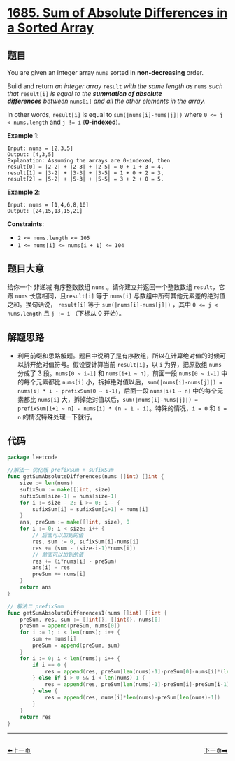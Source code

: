 # [1685. Sum of Absolute Differences in a Sorted Array](https://leetcode.com/problems/sum-of-absolute-differences-in-a-sorted-array/)


## 题目

You are given an integer array `nums` sorted in **non-decreasing** order.

Build and return *an integer array* `result` *with the same length as* `nums` *such that* `result[i]` *is equal to the **summation of absolute differences** between* `nums[i]` *and all the other elements in the array.*

In other words, `result[i]` is equal to `sum(|nums[i]-nums[j]|)` where `0 <= j < nums.length` and `j != i` (**0-indexed**).

**Example 1**:

```
Input: nums = [2,3,5]
Output: [4,3,5]
Explanation: Assuming the arrays are 0-indexed, then
result[0] = |2-2| + |2-3| + |2-5| = 0 + 1 + 3 = 4,
result[1] = |3-2| + |3-3| + |3-5| = 1 + 0 + 2 = 3,
result[2] = |5-2| + |5-3| + |5-5| = 3 + 2 + 0 = 5.
```

**Example 2**:

```
Input: nums = [1,4,6,8,10]
Output: [24,15,13,15,21]
```

**Constraints**:

- `2 <= nums.length <= 105`
- `1 <= nums[i] <= nums[i + 1] <= 104`

## 题目大意

给你一个 非递减 有序整数数组 `nums` 。请你建立并返回一个整数数组 `result`，它跟 `nums` 长度相同，且`result[i]` 等于 `nums[i]` 与数组中所有其他元素差的绝对值之和。换句话说， `result[i]` 等于 `sum(|nums[i]-nums[j]|)` ，其中 `0 <= j < nums.length` 且 `j != i` （下标从 0 开始）。

## 解题思路

- 利用前缀和思路解题。题目中说明了是有序数组，所以在计算绝对值的时候可以拆开绝对值符号。假设要计算当前 `result[i]`，以 `i` 为界，把原数组 `nums` 分成了 3 段。`nums[0 ~ i-1]` 和 `nums[i+1 ~ n]`，前面一段 `nums[0 ~ i-1]` 中的每个元素都比 `nums[i]` 小，拆掉绝对值以后，`sum(|nums[i]-nums[j]|) = nums[i] * i - prefixSum[0 ~ i-1]`，后面一段 `nums[i+1 ~ n]` 中的每个元素都比 `nums[i]` 大，拆掉绝对值以后，`sum(|nums[i]-nums[j]|) = prefixSum[i+1 ~ n] - nums[i] * (n - 1 - i)`。特殊的情况，`i = 0` 和 `i = n` 的情况特殊处理一下就行。

## 代码

```go
package leetcode

//解法一 优化版 prefixSum + sufixSum
func getSumAbsoluteDifferences(nums []int) []int {
	size := len(nums)
	sufixSum := make([]int, size)
	sufixSum[size-1] = nums[size-1]
	for i := size - 2; i >= 0; i-- {
		sufixSum[i] = sufixSum[i+1] + nums[i]
	}
	ans, preSum := make([]int, size), 0
	for i := 0; i < size; i++ {
		// 后面可以加到的值
		res, sum := 0, sufixSum[i]-nums[i]
		res += (sum - (size-i-1)*nums[i])
		// 前面可以加到的值
		res += (i*nums[i] - preSum)
		ans[i] = res
		preSum += nums[i]
	}
	return ans
}

// 解法二 prefixSum
func getSumAbsoluteDifferences1(nums []int) []int {
	preSum, res, sum := []int{}, []int{}, nums[0]
	preSum = append(preSum, nums[0])
	for i := 1; i < len(nums); i++ {
		sum += nums[i]
		preSum = append(preSum, sum)
	}
	for i := 0; i < len(nums); i++ {
		if i == 0 {
			res = append(res, preSum[len(nums)-1]-preSum[0]-nums[i]*(len(nums)-1))
		} else if i > 0 && i < len(nums)-1 {
			res = append(res, preSum[len(nums)-1]-preSum[i]-preSum[i-1]+nums[i]*i-nums[i]*(len(nums)-1-i))
		} else {
			res = append(res, nums[i]*len(nums)-preSum[len(nums)-1])
		}
	}
	return res
}
```


----------------------------------------------
<div style="display: flex;justify-content: space-between;align-items: center;">
<p><a href="https://books.halfrost.com/leetcode/ChapterFour/1600~1699/1684.Count-the-Number-of-Consistent-Strings/">⬅️上一页</a></p>
<p><a href="https://books.halfrost.com/leetcode/ChapterFour/1600~1699/1688.Count-of-Matches-in-Tournament/">下一页➡️</a></p>
</div>
